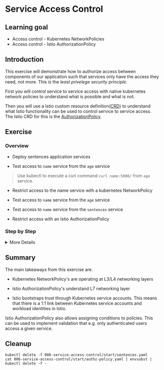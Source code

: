 [//]: # (Copyright, Eficode )
[//]: # (Origin: https://github.com/eficode-academy/istio-katas)
[//]: # (Tags: #authorization #epehemeral-containers #NetworkPolicies #AuthorizationPolicy #workload-identity)

# Service Access Control

## Learning goal

- Access control - Kubernetes NetworkPolicies
- Access control - Istio AuthorizationPolicy

## Introduction

This exercise will demonstrate how to authorize access between components of our
application such that services only have the access they need, not more. This is
the *least privelege security principle*.

First you will control service to service access with native kubernetes 
network policies to understand what is possible and what is not. 

Then you will use a Istio custom resource 
definition([CRD](https://kubernetes.io/docs/concepts/extend-kubernetes/api-extension/custom-resources/)) 
to understand what Istio functionality can be used to control service 
to service access. The Istio CRD for this is the 
[AuthorizationPolicy](https://istio.io/latest/docs/reference/config/security/authorization-policy/).

## Exercise

### Overview

- Deploy sentences application services

- Test access to `name` service from the `age` service

> Use kubectl to execute a curl command `curl name:5000/` from `age` service.

- Restrict access to the name service with a kubernetes NetworkPolicy

- Test access to `name` service from the `age` service

- Test access to `name` service from the `sentences` service

- Restrict access with an Istio AuthorizationPolicy


### Step by Step
<details>
    <summary> More Details </summary>

- **Deploy sentences application services**

Deploy the sentences application:

```console
kubectl apply -f 006-service-access-control/start/
```

and test access:

```console
scripts/loop-query.sh
```

- **Test access to `name` service from `age` service**

The sentences application is now deployed without any restrictions between 
components.

To demonstrate that there are no restrictions between services, we access the
`name` service from the `age` service - an access that is **not necessary** for the
functioning of the sentences application. 

Export `age` services POD name to an environment variable.

```console
export AGE_POD=$(kubectl get pod -l app=sentences -l mode=age -o jsonpath="{.items[0].metadata.name}")
```

First we access the primary endpoint of the `name` service. Run the following 
command.

```console
kubectl exec $AGE_POD -c age -- curl --silent name:5000/; echo "";
```

Additionally, the `name` service have a few other ULRs/endpoints we can access:

```console
kubectl exec $AGE_POD -c age -- curl --silent name:5000/choices; echo "";
```

```console
kubectl exec $AGE_POD -c age -- curl --silent name:8000/metrics; echo "";
```

This shows, that we have wide access to the `name` service from the `age`
service, which is not necessary for the functioning of the sentences
application.

- **Restrict access to the name service with a kubernetes NetworkPolicy**

To restrict inter-service access to only what is necessary, we can use this
Kubernetes-native NetworkPolicy:

```yaml
apiVersion: networking.k8s.io/v1
kind: NetworkPolicy
metadata:
  name: allow-sentences-to-name
spec:
  podSelector:
    matchLabels:
      app: sentences
      mode: name
  policyTypes:
  - Ingress
  ingress:
  - from:
    - podSelector:
        matchLabels:
          app: sentences
          mode: sentence
    ports:
    - port: 5000
      protocol: TCP

```

> Note: Not all Kubernetes Network types implements NetworkPolicy. 
> E.g. the *Flannel* network does not, whereas *Calico* and *WeaveNet* does.

This policy applies to the `name` service PODs due to the labels given in
`spec.podSelector` and it allows ingress from the `sentence` service due to the
labels and port given in `spec.ingress`.

Apply this with:

```console
kubectl apply -f 006-service-access-control/examples/networkpolicy.yaml
```

- **Test access to `name` service from `age` service**

Retry the `curl` commands from previously and observe that this policy blocks
access from the `age` service to the `name` service.

```console
kubectl exec $AGE_POD -c age -- curl --silent name:5000/; echo "";
```

<details>
  <summary>Why does applying an `ALLOW` policy between the `sentences` service and the `name` service block the `age` service?</summary>

Kubernetes NetworkPolicy applies like this:

- If there is no NetworkPolicy that apply to a given POD, then allow any traffic to that POD.

- If there is any NetworkPolicy that apply to a given POD, then there must exist
  a policy that allow traffic, otherwise traffic is denied.

This is implemented by the network solution in Kubernetes - typically by
translating the labels into IP addresses and TCP/UDP ports which are then
programmed into the IP tables of the underlying OS. The Kubernetes NetworkPolicy
is operating at the L3 and L4 networking layers.

This is why allowing the `sentences` service access to the `name` service blocks
all access from the `age` service.

</details>

- **Test access to `name` service from the `sentences` service**

The `sentences` service still has access to the `name` service, which we can
tested by executing a curl command from the container in the `sentences` 
service as you have done fro the age container.

Export `sentences` services POD name to an environment variable.

```console
export SENTENCES_POD=$(kubectl get pod -l app=sentences -l mode=sentence -o jsonpath="{.items[0].metadata.name}")
```

Access the primary endpoint of the `name` service. by running the following 
command.

```console
kubectl exec $SENTENCES_POD -c sentences -- curl --silent name:5000/; echo "";
```

With this command, the previous URLs/endpoints for the `name` service towards
port 5000 will work. The NetworkPolicy did not allow access to port 8000, hence
access the to the `name:8000/metrics` endpoint is no longer allowed.

The `sentences` service can still access the `name:5000/choices` URL even though
this is not needed by the `sentences` service. 

Execute the following command.

```console
kubectl exec $SENTENCES_POD -c sentences -- curl --silent name:5000/choices; echo "";
```

With a Kubernetes NetworkPolicy we cannot specify policies on URLs since these 
policies are operating at L3/L4 (IP addresses, L4 protocols and ports). For this 
we need an Istio
[AuthorizationPolicy](https://istio.io/latest/docs/reference/config/security/authorization-policy/)
which understands L7 (HTTP).

- **Restrict access with an Istio AuthorizationPolicy**

Before continuing, delete the Kubernetes NetworkPolicy:

```console
kubectl delete -f 006-service-access-control/examples/networkpolicy.yaml
```

A feature of Istio is strong workload identities. Istio implements the
[SPIFFE](https://spiffe.io) standard and provides cryptographic verifiable
identities to workloads within the mesh.

**These identities are the foundation for authorization and mTLS between
  services.**

Istio bootstraps trust through Kubernetes service accounts since these can 
be validated through the Kubernetes certificate authority. **This also means 
that there is a 1:1 link between Kubernetes service accounts and workload 
identities in Istio.** 

PODs in Kubernetes sharing a service account share a workload identity. 
It is therefore **essential**, that services to which we want to apply 
different policies are assigned different service accounts. For this 
purpose, the sentences application we deployed created **three** 
different service accounts, one for each of the `sentences`, `age` and
`name` service.

With different identities assigned to the three services, 
we can create an `ALLOW` Istio 
[AuthorizationPolicy](https://istio.io/latest/docs/reference/config/security/authorization-policy/)
that applies to the `name` service (due to the label selector in
`spec.selector.matchLabels`).

```yaml
apiVersion: security.istio.io/v1beta1
kind: AuthorizationPolicy
metadata:
  name: allow-sentences-to-name
spec:
  selector:
    matchLabels:
      app: sentences
      mode: name
  action: ALLOW
  rules:
   - from:
      - source:
          principals: ["cluster.local/ns/$NAMESPACE/sa/sentences"]
     to:
      - operation:
          methods: ["GET"]
          paths: ["/"]

```

Note how the policy allows traffic from a workload identified as
`cluster.local/ns/$NAMESPACE/sa/sentences`. This identifier should be 
interpreted like:

```
cluster.local    - Identity within this cluster (identity can extend outside a Kubernetes cluster)
ns               - Scoped to a namespace
$NAMESPACE       - The name of our namespace (we will expand this env. variable later)
sa               - Scoped to a service account
sentences        - The name of the service account
```

If we inspect the service accounts with `kubectl get sa`, we will see:

```
NAME        SECRETS   AGE
age         1         4s
default     1         33m
name        1         4s
sentences   1         4s
```

I.e. we have three service accounts created as part of the sentences application
and a `default` that was created together with the namespace.

Similarly, we can get the service account used by the `sentences` service as follows:

```console
kubectl get po -l mode=sentence -o jsonpath='{.items[*].spec.serviceAccount}'
```

To allow for running this exercise in different environments, the namespace name
has been made configurable. To inspect the resulting AuthorizationPolicy use the
following commands and change the value of `NAMESPACE` to `<YOUR_NAMESPACE>`, e.g 
user1, user2, etc.

```console
export NAMESPACE=<YOUR_NAMESPACE>
cat 006-service-access-control/examples/authz-policy.yaml | envsubst
```

And apply the policy:

```console
cat 006-service-access-control/start/authz-policy.yaml | envsubst | kubectl apply -f -
```

If we retry the curl commands from previously from both the `age` and
`sentences` service, we will see that the only access that is now possible is
the `sentences` service accessing the primary `name` endpoint and the
`name:5000/choices` endpoint cannot be accessed either. This correlates with the
AuthorizationPolicy only allowing `GET` towards `/`.

```console
kubectl exec $SENTENCES_POD -c sentences -- curl --silent name:5000/choices; echo "";
```

</details>

## Summary

The main takeaways from this exercise are.

- Kubernetes NetworkPolicy's are operating at L3/L4 networking layers

- Istio AuthorizationPolicy's understand L7 networking layer

- Istio bootstraps trust through Kubernetes service accounts. This  means 
that there is a 1:1 link between Kubernetes service accounts and workload 
identities in Istio.

Istio AuthorizationPolicy also allows assigning conditions to policies. This
can be used to implement validation that e.g. only authenticated users access a
given service.

## Cleanup

```console
kubectl delete -f 006-service-access-control/start/sentences.yaml
cat 006-service-access-control/start/authz-policy.yaml | envsubst | kubectl delete -f -
```
